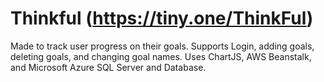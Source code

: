 # Thinkful (https://tiny.one/ThinkFul)

Made to track user progress on their goals. Supports Login, adding goals, deleting goals, and changing goal names. Uses ChartJS, AWS Beanstalk, and Microsoft Azure SQL Server and Database.
